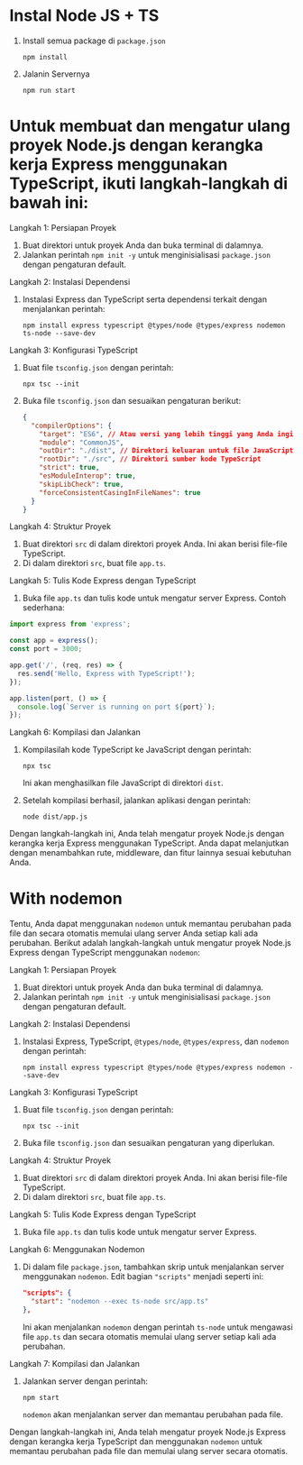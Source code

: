 # Instal Node JS + TS 

1. Install semua package di `package.json`

   ```
   npm install
    ```

2. Jalanin Servernya

   ```
   npm run start
   ```



# Untuk membuat dan mengatur ulang proyek Node.js dengan kerangka kerja Express menggunakan TypeScript, ikuti langkah-langkah di bawah ini:

Langkah 1: Persiapan Proyek
1. Buat direktori untuk proyek Anda dan buka terminal di dalamnya.
2. Jalankan perintah `npm init -y` untuk menginisialisasi `package.json` dengan pengaturan default.

Langkah 2: Instalasi Dependensi
1. Instalasi Express dan TypeScript serta dependensi terkait dengan menjalankan perintah:

   ```
   npm install express typescript @types/node @types/express nodemon ts-node --save-dev
   ```

Langkah 3: Konfigurasi TypeScript
1. Buat file `tsconfig.json` dengan perintah:

   ```
   npx tsc --init
   ```

2. Buka file `tsconfig.json` dan sesuaikan pengaturan berikut:

   ```json
   {
     "compilerOptions": {
       "target": "ES6", // Atau versi yang lebih tinggi yang Anda inginkan
       "module": "CommonJS",
       "outDir": "./dist", // Direktori keluaran untuk file JavaScript yang telah dikompilasi
       "rootDir": "./src", // Direktori sumber kode TypeScript
       "strict": true,
       "esModuleInterop": true,
       "skipLibCheck": true,
       "forceConsistentCasingInFileNames": true
     }
   }
   ```

Langkah 4: Struktur Proyek
1. Buat direktori `src` di dalam direktori proyek Anda. Ini akan berisi file-file TypeScript.
2. Di dalam direktori `src`, buat file `app.ts`.

Langkah 5: Tulis Kode Express dengan TypeScript
1. Buka file `app.ts` dan tulis kode untuk mengatur server Express. Contoh sederhana:

```typescript
import express from 'express';

const app = express();
const port = 3000;

app.get('/', (req, res) => {
  res.send('Hello, Express with TypeScript!');
});

app.listen(port, () => {
  console.log(`Server is running on port ${port}`);
});
```

Langkah 6: Kompilasi dan Jalankan
1. Kompilasilah kode TypeScript ke JavaScript dengan perintah:

   ```
   npx tsc
   ```

   Ini akan menghasilkan file JavaScript di direktori `dist`.

2. Setelah kompilasi berhasil, jalankan aplikasi dengan perintah:

   ```
   node dist/app.js
   ```

Dengan langkah-langkah ini, Anda telah mengatur proyek Node.js dengan kerangka kerja Express menggunakan TypeScript. Anda dapat melanjutkan dengan menambahkan rute, middleware, dan fitur lainnya sesuai kebutuhan Anda.


# With nodemon

Tentu, Anda dapat menggunakan `nodemon` untuk memantau perubahan pada file dan secara otomatis memulai ulang server Anda setiap kali ada perubahan. Berikut adalah langkah-langkah untuk mengatur proyek Node.js Express dengan TypeScript menggunakan `nodemon`:

Langkah 1: Persiapan Proyek
1. Buat direktori untuk proyek Anda dan buka terminal di dalamnya.
2. Jalankan perintah `npm init -y` untuk menginisialisasi `package.json` dengan pengaturan default.

Langkah 2: Instalasi Dependensi
1. Instalasi Express, TypeScript, `@types/node`, `@types/express`, dan `nodemon` dengan perintah:

   ```
   npm install express typescript @types/node @types/express nodemon --save-dev
   ```

Langkah 3: Konfigurasi TypeScript
1. Buat file `tsconfig.json` dengan perintah:

   ```
   npx tsc --init
   ```

2. Buka file `tsconfig.json` dan sesuaikan pengaturan yang diperlukan.

Langkah 4: Struktur Proyek
1. Buat direktori `src` di dalam direktori proyek Anda. Ini akan berisi file-file TypeScript.
2. Di dalam direktori `src`, buat file `app.ts`.

Langkah 5: Tulis Kode Express dengan TypeScript
1. Buka file `app.ts` dan tulis kode untuk mengatur server Express.

Langkah 6: Menggunakan Nodemon
1. Di dalam file `package.json`, tambahkan skrip untuk menjalankan server menggunakan `nodemon`. Edit bagian `"scripts"` menjadi seperti ini:

   ```json
   "scripts": {
     "start": "nodemon --exec ts-node src/app.ts"
   },
   ```

   Ini akan menjalankan `nodemon` dengan perintah `ts-node` untuk mengawasi file `app.ts` dan secara otomatis memulai ulang server setiap kali ada perubahan.

Langkah 7: Kompilasi dan Jalankan
1. Jalankan server dengan perintah:

   ```
   npm start
   ```

   `nodemon` akan menjalankan server dan memantau perubahan pada file.

Dengan langkah-langkah ini, Anda telah mengatur proyek Node.js Express dengan kerangka kerja TypeScript dan menggunakan `nodemon` untuk memantau perubahan pada file dan memulai ulang server secara otomatis.
